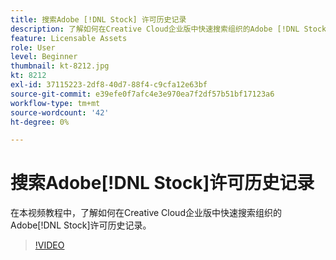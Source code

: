 ```yaml
---
title: 搜索Adobe [!DNL Stock] 许可历史记录
description: 了解如何在Creative Cloud企业版中快速搜索组织的Adobe [!DNL Stock] 许可历史记录
feature: Licensable Assets
role: User
level: Beginner
thumbnail: kt-8212.jpg
kt: 8212
exl-id: 37115223-2df8-40d7-88f4-c9cfa12e63bf
source-git-commit: e39efe0f7afc4e3e970ea7f2df57b51bf17123a6
workflow-type: tm+mt
source-wordcount: '42'
ht-degree: 0%

---
```


# 搜索Adobe[!DNL Stock]许可历史记录

在本视频教程中，了解如何在Creative Cloud企业版中快速搜索组织的Adobe[!DNL Stock]许可历史记录。

>[!VIDEO](https://video.tv.adobe.com/v/335327?hidetitle=true)

